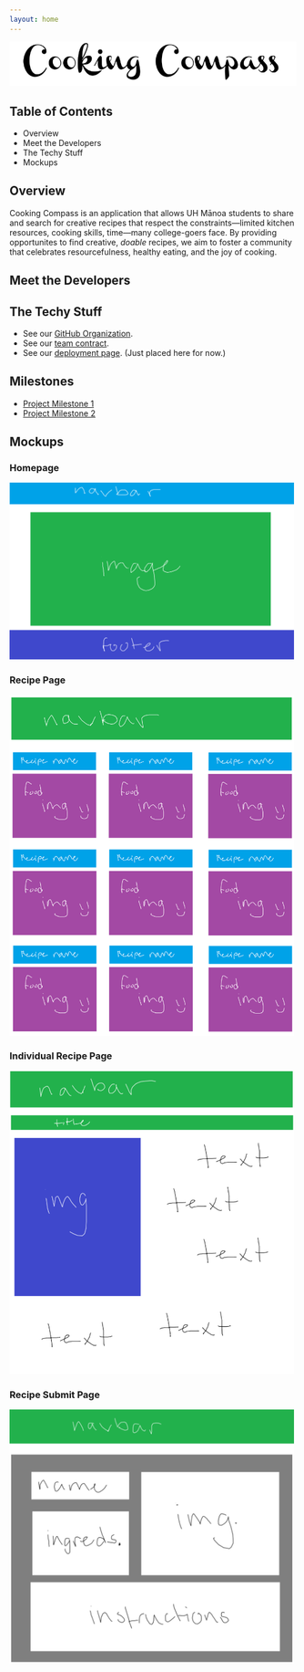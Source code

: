 ```yaml
---
layout: home
---
```


<img src="images/logo.png">

## **Table of Contents**
* Overview
* Meet the Developers
* The Techy Stuff
* Mockups

## **Overview**
Cooking Compass is an application that allows UH Mānoa students to share and search for creative recipes that respect the constraints—limited kitchen resources, cooking skills, time—many college-goers face. By providing opportunites to find creative, *doable* recipes, we aim to foster a community that celebrates resourcefulness, healthy eating, and the joy of cooking.

## **Meet the Developers**


## **The Techy Stuff**
* See our [GitHub Organization](https://github.com/Cooking-Compass).
* See our [team contract](https://docs.google.com/document/d/1vPueASUJx5Af_aTIyjsdGVoajnHm5Qxhm5PrnRTxdoA/edit?usp=sharing).
* See our [deployment page](https://cooking-compass-khaki.vercel.app/). (Just placed here for now.)

## **Milestones**
* [Project Milestone 1](https://github.com/orgs/Cooking-Compass/projects/1)
* [Project Milestone 2](https://github.com/orgs/Cooking-Compass/projects/2)

## **Mockups**

### **Homepage**
<img width="500" src="images/homepage.png">

<br>

### **Recipe Page**
<img width="500" src="images/recipe-page.png">

<br>

### **Individual Recipe Page**
<img width="500" src="images/recipe.png">

<br>

### **Recipe Submit Page**
<img width="500" src="images/submit.png">
